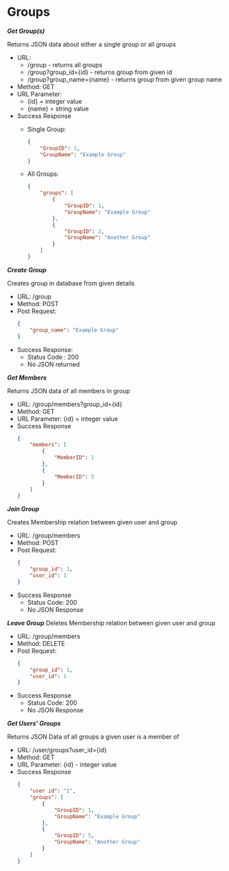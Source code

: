 # Groups

***Get Group(s)***

Returns JSON data about either a single group or all groups
* URL: 
    * /group - returns all groups
    * /group?group_id={id} - returns group from given id
    * /group?group_name={name} - returns group from given group name
* Method: GET
* URL Parameter: 
    * {id} = integer value
    * {name} = string value
* Success Response
    *   Single Group:
        ```json 
        { 
            "GroupID": 1, 
            "GroupName": "Example Group" 
        } 
        ```

    *   All Groups:

        ```json
        {
            "groups": [ 
                { 
                    "GroupID": 1, 
                    "GroupName": "Example Group" 
                }, 
                {
                    "GroupID": 2, 
                    "GroupName": "Another Group" 
                } 
            ]
        }
        ```
***Create Group***

Creates group in database from given details
* URL: /group
* Method: POST
* Post Request:
    ```json
    {
        "group_name": "Example Group"
    }
    ```
* Success Response: 
    * Status Code : 200
    * No JSON returned

***Get Members***

Returns JSON data of all members in group
* URL: /group/members?group_id={id}
* Method: GET
* URL Parameter: {id} = integer value
* Success Response
    ```json
    {
        "members": [
            {
                "MemberID": 1
            },
            {
                "MemberID": 5
            }
        ]
    }
    ```

***Join Group***

Creates Membership relation between given user and group
* URL: /group/members
* Method: POST
* Post Request:
    ```json
    {
        "group_id": 1,
        "user_id": 1
    }
    ```
* Success Response
    * Status Code: 200
    * No JSON Response

***Leave Group***
Deletes Membership relation between given user and group
* URL: /group/members
* Method: DELETE
* Post Request:
    ```json
    {
        "group_id": 1,
        "user_id": 1
    }
    ```
* Success Response
    * Status Code: 200
    * No JSON Response

***Get Users' Groups***

Returns JSON Data of all groups a given user is a member of
* URL: /user/groups?user_id={id}
* Method: GET
* URL Parameter: {id} - integer value
* Success Response
    ```json
    {
        "user id": "1",
        "groups": [
            {
                "GroupID": 1,
                "GroupName": "Example Group"
            },
            {
                "GroupID": 5,
                "GroupName": "Another Group"
            }
        ]
    }
    ```
